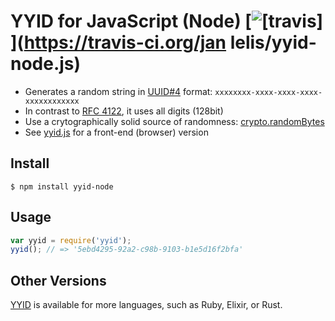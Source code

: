 # YYID for JavaScript (Node) [![[travis]](https://travis-ci.org/janlelis/yyid-node.js.png)](https://travis-ci.org/jan    lelis/yyid-node.js)

- Generates a random string in [UUID#4](https://en.wikipedia.org/wiki/Universally_unique_identifier#Version_4_.28random.29) format: `xxxxxxxx-xxxx-xxxx-xxxx-xxxxxxxxxxxx`
- In contrast to [RFC 4122](https://tools.ietf.org/rfc/rfc4122.txt), it uses all digits (128bit)
- Use a crytographically solid source of randomness: [crypto.randomBytes](http://nodejs.org/api/crypto.html#crypto_crypto_randombytes_size_callback)
- See [yyid.js](https://github.com/janlelis/yyid.js) for a front-end (browser) version

## Install

```
$ npm install yyid-node
```

## Usage

```javascript
var yyid = require('yyid');
yyid(); // => '5ebd4295-92a2-c98b-9103-b1e5d16f2bfa'
```

## Other Versions

[YYID](https://github.com/micromodules/yyid) is available for more languages, such as Ruby, Elixir, or Rust.
